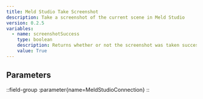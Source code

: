 ```yaml
---
title: Meld Studio Take Screenshot
description: Take a screenshot of the current scene in Meld Studio
version: 0.2.5
variables:
  - name: screenshotSuccess
    type: boolean
    description: Returns whether or not the screenshot was taken successfully
    value: True
---
```


## Parameters
::field-group
  :parameter{name=MeldStudioConnection}
::
